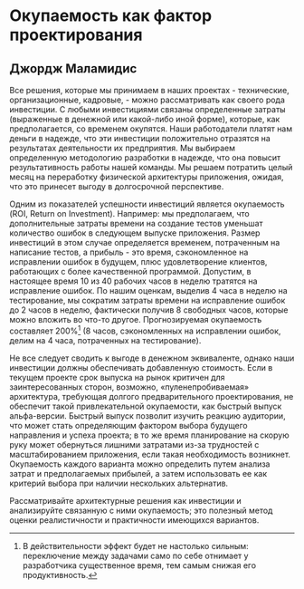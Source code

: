 # Окупаемость как фактор проектирования

## Джордж Маламидис

Все решения, которые мы принимаем в наших проектах - технические,
организационные, кадровые, - можно рассматривать как своего рода
инвестиции. С любыми инвестициями связаны определенные затраты (выраженные
в денежной или какой-либо иной форме), которые, как предполагается, со
временем окупятся. Наши работодатели платят нам деньги в надежде, что
эти инвестиции положительно отразятся на результатах деятельности их
предприятия. Мы выбираем определенную методологию разработки в
надежде, что она повысит результативность работы нашей команды. Мы
решаем потратить целый месяц на переработку физической архитектуры
приложения, ожидая, что это принесет выгоду в долгосрочной перспективе.

Одним из показателей успешности инвестиций является окупаемость (ROI,
Return on Investment). Например: мы предполагаем, что дополнительные
затраты времени на создание тестов уменьшат количество ошибок в
следующем выпуске приложения. Размер инвестиций в этом случае определяется
временем, потраченным на написание тестов, а прибыль - это время,
сэкономленное на исправлении ошибок в будущем, плюс удовлетворение
клиентов, работающих с более качественной программой. Допустим, в настоящее
время 10 из 40 рабочих часов в неделю тратятся на исправление ошибок.
По нашим оценкам, выделив 4 часа в неделю на тестирование, мы сократим
затраты времени на исправление ошибок до 2 часов в неделю, фактически
получив 8 свободных часов, которые можно вложить во что-то другое.
Прогнозируемая окупаемость составляет 200%[^1] (8 часов, сэкономленных на
исправлении ошибок, делим на 4 часа, потраченных на тестирование).

Не все следует сводить к выгоде в денежном эквиваленте, однако наши
инвестиции должны обеспечивать добавленную стоимость. Если в текущем
проекте срок выпуска на рынок критичен для заинтересованных сторон,
возможно, «пуленепробиваемая» архитектура, требующая долгого
предварительного проектирования, не обеспечит такой привлекательной
окупаемости, как быстрый выпуск альфа-версии. Быстрый выпуск позволит
изучить реакцию аудитории, что может стать определяющим фактором
выбора будущего направления и успеха проекта; в то же время планирование
на скорую руку может обернуться лишними затратами из-за трудностей
с масштабированием приложения, если такая необходимость возникнет.
Окупаемость каждого варианта можно определить путем анализа затрат
и предполагаемых прибылей, а затем использовать ее как критерий выбора
при наличии нескольких альтернатив.

Рассматривайте архитектурные решения как инвестиции и анализируйте
связанную с ними окупаемость; это полезный метод оценки реалистичности
и практичности имеющихся вариантов.

[^1]: В действительности эффект будет не настолько сильным: переключение между
задачами само по себе отнимает у разработчика существенное время, тем самым
снижая его продуктивность.